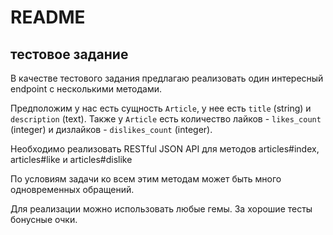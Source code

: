 # README

## тестовое задание
В качестве тестового задания предлагаю реализовать один интересный endpoint с несколькими методами.

Предположим у нас есть сущность `Article`, у нее есть `title` (string) и `description` (text). Также у `Article` есть количество лайков - `likes_count` (integer) и дизлайков - `dislikes_count` (integer).

Необходимо реализовать RESTful JSON API для методов articles#index, articles#like и articles#dislike

По условиям задачи ко всем этим методам может быть много одновременных обращений.

Для реализации можно использовать любые гемы. За хорошие тесты бонусные очки.
